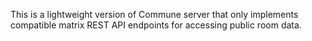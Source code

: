 This is a lightweight version of Commune server that only implements compatible matrix REST API endpoints for accessing public room data. 
